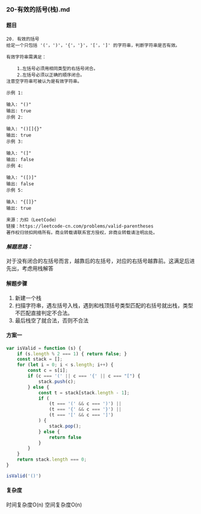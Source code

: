 ### 20-有效的括号(栈).md

#### 题目

```
20. 有效的括号
给定一个只包括 '('，')'，'{'，'}'，'['，']' 的字符串，判断字符串是否有效。

有效字符串需满足：

    1.左括号必须用相同类型的右括号闭合。
    2.左括号必须以正确的顺序闭合。
注意空字符串可被认为是有效字符串。

示例 1:

输入: "()"
输出: true
示例 2:

输入: "()[]{}"
输出: true
示例 3:

输入: "(]"
输出: false
示例 4:

输入: "([)]"
输出: false
示例 5:

输入: "{[]}"
输出: true

来源：力扣（LeetCode）
链接：https://leetcode-cn.com/problems/valid-parentheses
著作权归领扣网络所有。商业转载请联系官方授权，非商业转载请注明出处。
```

#### *解题思路：*

  对于没有闭合的左括号而言，越靠后的左括号，对应的右括号越靠前。这满足后进先出，考虑用栈解答

#### 解题步骤

1. 新建一个栈
2. 扫描字符串，遇左括号入栈，遇到和栈顶括号类型匹配的右括号就出栈，类型不匹配直接判定不合法。
3. 最后栈空了就合法，否则不合法

#### 方案一

```js
var isValid = function (s) {
    if (s.length % 2 === 1) { return false; }
    const stack = [];
    for (let i = 0; i < s.length; i++) {
        const c = s[i];
        if (c === '(' || c === '{' || c === "[") {
            stack.push(c);
        } else {
            const t = stack[stack.length - 1];
            if (
                (t === '(' && c === ')') ||
                (t === '{' && c === '}') ||
                (t === '[' && c === ']')
            ) {
                stack.pop();
            } else {
                return false
            }
        }
    }
    return stack.length === 0;
}

isValid('()')
```

#### 复杂度

 时间复杂度O(n)
		空间复杂度O(n)